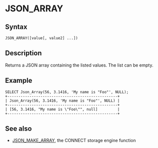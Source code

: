 
# JSON_ARRAY

## Syntax


```
JSON_ARRAY([value[, value2] ...])
```

## Description


Returns a JSON array containing the listed values. The list can be empty.


## Example


```
SELECT Json_Array(56, 3.1416, 'My name is "Foo"', NULL);
+--------------------------------------------------+
| Json_Array(56, 3.1416, 'My name is "Foo"', NULL) |
+--------------------------------------------------+
| [56, 3.1416, "My name is \"Foo\"", null]         |
+--------------------------------------------------+
```

## See also


* [JSON_MAKE_ARRAY](../../../../../storage-engines/connect/connect-table-types/connect-json-table-type.md#json_make_array), the CONNECT storage engine function


